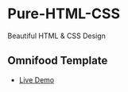 # Pure-HTML-CSS
Beautiful HTML &amp; CSS Design

## Omnifood Template
- [Live Demo](https://mohamed-khaled-omnifood.netlify.app/)
